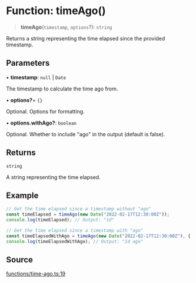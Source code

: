 # Function: timeAgo()

> **timeAgo**(`timestamp`, `options`?): `string`

Returns a string representing the time elapsed since the provided timestamp.

## Parameters

• **timestamp**: `null` \| `Date`

The timestamp to calculate the time ago from.

• **options?**= `{}`

Optional. Options for formatting.

• **options\.withAgo?**: `boolean`

Optional. Whether to include "ago" in the output (default is false).

## Returns

`string`

A string representing the time elapsed.

## Example

```ts
// Get the time elapsed since a timestamp without "ago"
const timeElapsed = timeAgo(new Date("2022-02-17T12:30:00Z"));
console.log(timeElapsed); // Output: "1d"

// Get the time elapsed since a timestamp with "ago"
const timeElapsedWithAgo = timeAgo(new Date("2022-02-17T12:30:00Z"), { withAgo: true });
console.log(timeElapsedWithAgo); // Output: "1d ago"
```

## Source

[functions/time-ago.ts:19](https://github.com/bucharitesh/octopop/blob/79bf9c3/packages/utils/src/functions/time-ago.ts#L19)
